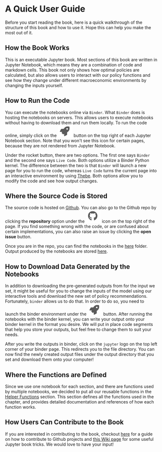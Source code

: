 # A Quick User Guide

Before you start reading the book, here is a quick walkthrough of the structure of this book and how to use it. Hope this can help you make the most out of it.

## How the Book Works

This is an executable Jupyter book. Most sections of this book are written in Jupyter Notebook, which means they are a combination of code and markdown cells. This book not only shows how optimal policies are calculated, but also allows users to interact with our policy functions and see how they change under different macroeconomic environments by changing the inputs yourself.

## How to Run the Code

You can execute the notebooks online via `Binder`. What `Binder` does is hosting the notebooks on servers. This allows users to execute notebooks without having to download them and run them locally. To run the code online, simply click on the ![rocket](../images/rocket_logo.png) button on the top right of each Jupyter Notebook section. Note that you won't see this icon for certain pages, because they are not rendered from Jupyter Notebook.

Under the rocket button, there are two options. The first one says `Binder` and the second one says `Live Code`. Both options utilize a Binder Python kernel. The difference between the two is that `Binder` will launch a new page for you to run the code, whereas `Live Code` turns the current page into an interactive environment by using [Thebe](https://thebe.readthedocs.io/en/latest/). Both options allow you to modify the code and see how output changes. 

## Where the Source Code is Stored

The source code is hosted on [Github](https://github.com/pascalmichaillat/public-expenditure). You can also go to the Github repo by clicking the **repository** option  under the ![github](../images/github_logo.png) icon on the top right of the page. If you find something wrong with the code, or are confused about certain implementations, you can also raise an issue by clicking the **open issue** button. 

Once you are in the repo, you can find the notebooks in the [here](../notebooks) folder. Output produced by the notebooks are stored [here](../notebooks/output/).

## How to Download Data Generated by the Notebooks

In addition to downloading the pre-generated outputs from  for the input we set, it might be useful for you to change the inputs of the model using our interactive tools and download the new set of policy recommendations. Fortunately, `binder` allows us to do that. In order to do so, you need to launch the binder environment under the ![rocket](../images/rocket_logo.png) button. After running the notebooks with the binder kernel, you can write your output onto your binder kernel in the format you desire. We will put in place code segments that help you store your outputs, but feel free to change them to suit your needs.

After you write the outputs in binder, click on the `jupyter` logo on the top left corner of your binder page. This redirects you to the file directory. You can now find the newly created output files under the output directory that you set and download them onto your computer!

## Where the Functions are Defined

Since we use one notebook for each section, and there are functions used by multiple notebooks, we decided to put all our reusable functions in the [Helper Functions](../notebooks/helpers) section. This section defines all the functions used in the chapter, and provides detailed documentation and references of how each function works. 

## How Users Can Contribute to the Book

If you are interested in contributing to the book, checkout [here](https://github.com/MarcDiethelm/contributing/blob/master/README.md) for a guide on how to contribute to Github projects and [this Wiki page](https://github.com/pascalmichaillat/public-expenditure/wiki/Jupyter-Book-Work-Flow-and-Tricks) for some useful Jupyter book tricks. We would love to have your input!